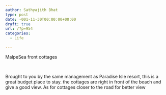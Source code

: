 ```yaml
---
author: Sathyajith Bhat
type: post
date: -001-11-30T00:00:00+00:00
draft: true
url: /?p=954
categories:
  - Life

---
```

MalpeSea front cottages

&nbsp;

Brought to you by the same management as Paradise Isle resort, this is a great budget place to stay. the cottages are right in front of the beach and give a good view. As for cottages closer to the road for better view